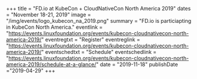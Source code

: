+++
title = "FD.io at KubeCon + CloudNativeCon North America 2019"
dates = "November 18-21, 2019"
image = "/img/events/logo_kubecon_na_2019.png"
summary = "FD.io  is particiapting in KubeCon North America."
eventlink = "https://events.linuxfoundation.org/events/kubecon-cloudnativecon-north-america-2019/"
eventregtxt = "Register"
eventreglink = "https://events.linuxfoundation.org/events/kubecon-cloudnativecon-north-america-2019/"
eventschedtxt = "Schedule"
eventschedlink = "https://events.linuxfoundation.org/events/kubecon-cloudnativecon-north-america-2019/schedule-at-a-glance/"
date = "2019-11-18"
publishDate ="2019-04-29"
+++

